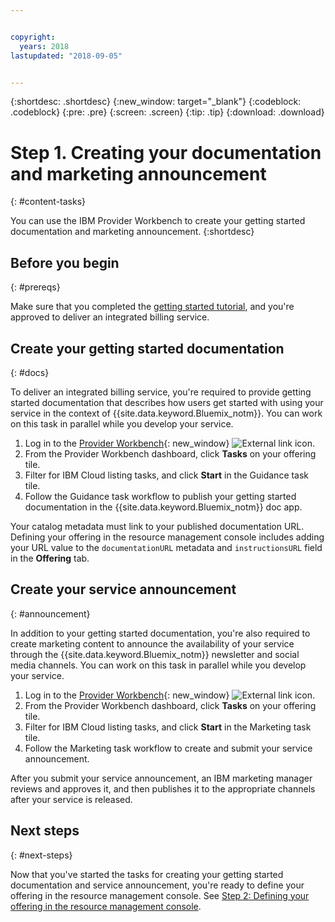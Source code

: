 ```yaml
---


copyright:
  years: 2018
lastupdated: "2018-09-05"


---
```


{:shortdesc: .shortdesc}
{:new_window: target="_blank"}
{:codeblock: .codeblock}
{:pre: .pre}
{:screen: .screen}
{:tip: .tip}
{:download: .download}

# Step 1. Creating your documentation and marketing announcement
{: #content-tasks}

You can use the IBM Provider Workbench to create your getting started documentation and marketing announcement.
{:shortdesc}

## Before you begin
{: #prereqs}

Make sure that you completed the [getting started tutorial](/docs/third-party/index.html), and you're approved to deliver an integrated billing service.

## Create your getting started documentation
{: #docs}

To deliver an integrated billing service, you're required to provide getting started documentation that describes how users get started with using your service in the context of {{site.data.keyword.Bluemix_notm}}. You can work on this task in parallel while you develop your service.

1. Log in to the [Provider Workbench](https://www.ibm.com/marketplace/workbench/){: new_window} ![External link icon](../icons/launch-glyph.svg "External link icon").
2. From the Provider Workbench dashboard, click **Tasks** on your offering tile.
3. Filter for IBM Cloud listing tasks, and click **Start** in the Guidance task tile.
4. Follow the Guidance task workflow to publish your getting started documentation in the {{site.data.keyword.Bluemix_notm}} doc app.

Your catalog metadata must link to your published documentation URL. Defining your offering in the resource management console includes adding your URL value to the `documentationURL` metadata and `instructionsURL` field in the **Offering** tab.

## Create your service announcement
{: #announcement}

In addition to your getting started documentation, you're also required to create marketing content to announce the availability of your service through the {{site.data.keyword.Bluemix_notm}} newsletter and social media channels. You can work on this task in parallel while you develop your service.

1. Log in to the [Provider Workbench](https://www.ibm.com/marketplace/workbench/){: new_window} ![External link icon](../icons/launch-glyph.svg "External link icon").
2. From the Provider Workbench dashboard, click **Tasks** on your offering tile.
3. Filter for IBM Cloud listing tasks, and click **Start** in the Marketing task tile.
4. Follow the Marketing task workflow to create and submit your service announcement.

After you submit your service announcement, an IBM marketing manager reviews and approves it, and then publishes it to the appropriate channels after your service is released.

## Next steps
{: #next-steps}

Now that you've started the tasks for creating your getting started documentation and service announcement, you're ready to define your offering in the resource management console. See [Step 2: Defining your offering in the resource management console](/docs/third-party/cis2-rmc-define.html).
